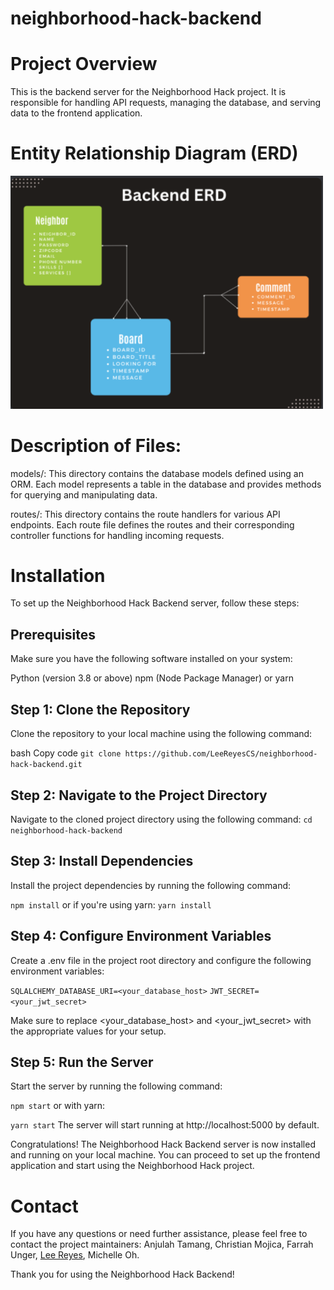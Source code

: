 # neighborhood-hack-backend

# Project Overview

This is the backend server for the Neighborhood Hack project. It is responsible for handling API requests, managing the database, and serving data to the frontend application.

# Entity Relationship Diagram (ERD)
<img src="SavvySwapBackendERD.png" alt="Savvy Swap Backend ERD" width="500">

# Description of Files:

models/: This directory contains the database models defined using an ORM. Each model represents a table in the database and provides methods for querying and manipulating data.

routes/: This directory contains the route handlers for various API endpoints. Each route file defines the routes and their corresponding controller functions for handling incoming requests.

# Installation
To set up the Neighborhood Hack Backend server, follow these steps:

## Prerequisites
Make sure you have the following software installed on your system:

Python (version 3.8 or above)
npm (Node Package Manager) or yarn
## Step 1: Clone the Repository
Clone the repository to your local machine using the following command:

bash
Copy code
 `git clone https://github.com/LeeReyesCS/neighborhood-hack-backend.git`
## Step 2: Navigate to the Project Directory
Navigate to the cloned project directory using the following command:
`cd neighborhood-hack-backend`
## Step 3: Install Dependencies
Install the project dependencies by running the following command:

`npm install`
or if you're using yarn:
`yarn install`

## Step 4: Configure Environment Variables
Create a .env file in the project root directory and configure the following environment variables:

```SQLALCHEMY_DATABASE_URI=<your_database_host>```
```JWT_SECRET=<your_jwt_secret>```


Make sure to replace <your_database_host> and <your_jwt_secret> with the appropriate values for your setup.

## Step 5: Run the Server
Start the server by running the following command:


`npm start`
or with yarn:

`yarn start`
The server will start running at http://localhost:5000 by default.

Congratulations! The Neighborhood Hack Backend server is now installed and running on your local machine. You can proceed to set up the frontend application and start using the Neighborhood Hack project.


# Contact
If you have any questions or need further assistance, please feel free to contact the project maintainers: Anjulah Tamang, Christian Mojica, Farrah Unger, [Lee Reyes][1], Michelle Oh.

Thank you for using the Neighborhood Hack Backend!

[1]: https://www.linkedin.com/in/lee-reyes/


